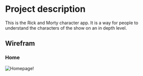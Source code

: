 # Project description

This is the Rick and Morty character app. It is a way for people to understand the characters of the show on an in depth level. 

## Wirefram


### Home 

![Homepage!](https://www.figma.com/file/k8gzaiJVrKeHMZOQMtED9g/Untitled?t=eRRAU27wgytnxqWF-3.jpg)


